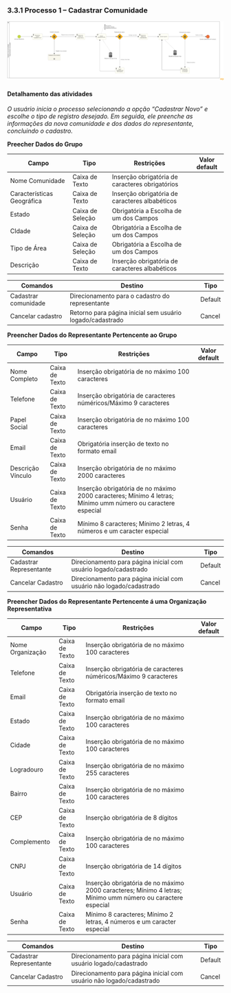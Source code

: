 ### 3.3.1 Processo 1 – Cadastrar Comunidade



![Exemplo de um Modelo BPMN do PROCESSO 1](../processos/imagens/cadastroComunidade.png)

#### Detalhamento das atividades

_O usuário inicia o processo selecionando a opção “Cadastrar Novo” e escolhe o tipo de registro desejado. Em seguida, ele preenche as informações da nova comunidade e dos dados do representante, concluindo o cadastro._


**Preecher Dados do Grupo**

| **Campo**       | **Tipo**         | **Restrições** | **Valor default** |
| ---             | ---              | ---            | ---               |
| Nome Comunidade | Caixa de Texto | Inserção obrigatória de caracteres obrigatórios |                   |
| Características Geográfica | Caixa de Texto | Inserção obrigatória de caracteres albabéticos |                |
| Estado | Caixa de Seleção  | Obrigatória a Escolha de um dos Campos  |           |
| CIdade | Caixa de Seleção  | Obrigatória a Escolha de um dos Campos |           |
| Tipo de Área | Caixa de Seleção  | Obrigatória a Escolha de um dos Campos  |           |
| Descrição | Caixa de Texto | Inserção obrigatória de caracteres albabéticos |                   |


| **Comandos**         |  **Destino**                   | **Tipo** |
| ---                  | ---                            | ---               |
| Cadastrar comunidade | Direcionamento para o cadastro do representante  | Default |
| Cancelar cadastro | Retorno para página inicial sem usuário logado/cadastrado| Cancel |



**Preencher Dados do Representante Pertencente ao Grupo**

| **Campo**       | **Tipo**         | **Restrições** | **Valor default** |
| ---             | ---              | ---            | ---               |
| Nome Completo | Caixa de Texto | Inserção obrigatória de no máximo 100 caracteres |                   |
| Telefone | Caixa de Texto | Inserção obrigatória de caracteres núméricos/Máximo 9 caracteres |                   |
| Papel Social | Caixa de Texto | Inserção obrigatória de no máximo 100 caracteres |                   |
| Email | Caixa de Texto | Obrigatória inserção de texto no formato email |                   |
| Descrição Vínculo | Caixa de Texto | Inserção obrigatória de no máximo 2000 caracteres |                   |
| Usuário | Caixa de Texto | Inserção obrigatória de no máximo 2000 caracteres; Mínimo 4 letras; Mínimo umm número ou caractere especial |                   |
| Senha | Caixa de Texto | Mínimo 8 caracteres; Mínimo 2 letras, 4 números e um caracter especial |                   |



| **Comandos**         |  **Destino**                   | **Tipo**          |
| ---                  | ---                            | ---               |
| Cadastrar Representante | Direcionamento para página inicial com usuário logado/cadastrado | Default |
| Cancelar Cadastro | Direcionamento para página inicial com usuário não logado/cadastrado | Cancel |



**Preencher Dados do Representante Pertencente á uma Organização Representativa**

| **Campo**       | **Tipo**         | **Restrições** | **Valor default** |
| ---             | ---              | ---            | ---               |
| Nome Organização | Caixa de Texto | Inserção obrigatória de no máximo 100 caracteres |                   |
| Telefone | Caixa de Texto | Inserção obrigatória de caracteres núméricos/Máximo 9 caracteres |                   |
| Email | Caixa de Texto | Obrigatória inserção de texto no formato email |                   |
| Estado | Caixa de Texto | Inserção obrigatória de no máximo 100 caracteres |                   |
| Cidade | Caixa de Texto | Inserção obrigatória de no máximo 100 caracteres |                   |
| Logradouro | Caixa de Texto | Inserção obrigatória de no máximo 255 caracteres |                   |
| Bairro | Caixa de Texto | Inserção obrigatória de no máximo 100 caracteres |                   |
| CEP | Caixa de Texto | Inserção obrigatória de 8 dígitos |                   |
| Complemento | Caixa de Texto | Inserção obrigatória de no máximo 100 caracteres |                   |
| CNPJ | Caixa de Texto | Inserção obrigatória de 14 dígitos |                   |
| Usuário | Caixa de Texto | Inserção obrigatória de no máximo 2000 caracteres; Mínimo 4 letras; Mínimo umm número ou caractere especial |                   |
| Senha | Caixa de Texto | Mínimo 8 caracteres; Mínimo 2 letras, 4 números e um caracter especial |                   |



| **Comandos**         |  **Destino**                   | **Tipo**          |
| ---                  | ---                            | ---               |
| Cadastrar Representante | Direcionamento para página inicial com usuário logado/cadastrado | Default |
| Cancelar Cadastro | Direcionamento para página inicial com usuário não logado/cadastrado | Cancel |

